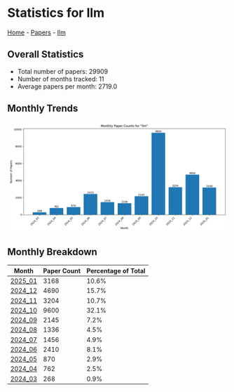 # Statistics for llm

[Home](https://lixin97.github.io/arXivRadar) - [Papers](https://lixin97.github.io/arXivRadar/papers) - [llm](https://lixin97.github.io/arXivRadar/papers/llm)

## Overall Statistics

- Total number of papers: 29909
- Number of months tracked: 11
- Average papers per month: 2719.0

## Monthly Trends

![Monthly Paper Counts](monthly_stats.png)

## Monthly Breakdown

| Month | Paper Count | Percentage of Total |
| --- | --- | --- |
| [2025_01](./2025_01/papers_1.md) | 3168 | 10.6% |
| [2024_12](./2024_12/papers_1.md) | 4690 | 15.7% |
| [2024_11](./2024_11/papers_1.md) | 3204 | 10.7% |
| [2024_10](./2024_10/papers_1.md) | 9600 | 32.1% |
| [2024_09](./2024_09/papers_1.md) | 2145 | 7.2% |
| [2024_08](./2024_08/papers_1.md) | 1336 | 4.5% |
| [2024_07](./2024_07/papers_1.md) | 1456 | 4.9% |
| [2024_06](./2024_06/papers_1.md) | 2410 | 8.1% |
| [2024_05](./2024_05/papers_1.md) | 870 | 2.9% |
| [2024_04](./2024_04/papers_1.md) | 762 | 2.5% |
| [2024_03](./2024_03/papers_1.md) | 268 | 0.9% |
